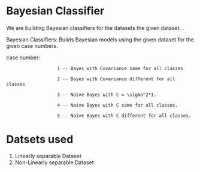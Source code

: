 # Bayesian Classiﬁer
We are building  Bayesian classifiers for the datasets the given dataset. .

Bayesian Classifiers: Builds Bayesian models using the given dataset for the given case numbers.

case number:          
                       
                       1 -- Bayes with Covariance same for all classes

                       2 -- Bayes with Covariance different for all classes

                       3 -- Naive Bayes with C = \sigma^2*I.

                       4 -- Naive Bayes with C same for all classes.

                       5 -- Naive Bayes with C different for all classes.

# Datsets used
1. Linearly separable Dataset
2. Non-Linearly separable Dataset
